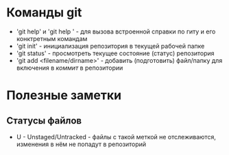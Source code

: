# Команды git

- 'git help' и 'git help <command>' - для вызова встроенной справки по гиту и его конктретным командам
- 'git init' - инициализация репозитория в текущей рабочей папке
- 'git status' - просмотреть текущее состояние (статус) репозитория
- 'git add <filename/dirname>' - добавить (подготовить) файл/папку для включения в *коммит* в репозитории

# Полезные заметки

## Статусы файлов

- U - Unstaged/Untracked - файлы с такой меткой не отслеживаются, изменения в нём не попадут в репозиторий
